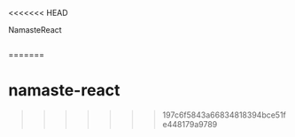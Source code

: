 <<<<<<< HEAD

NamasteReact
```javascript

```
=======
# namaste-react
>>>>>>> 197c6f5843a66834818394bce51fe448179a9789
